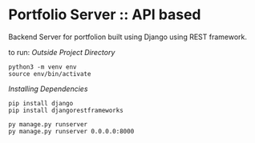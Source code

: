 # Portfolio Server :: API based
Backend Server for portfolion built using Django using REST framework. 

to run:
*Outside Project Directory*
```
python3 -m venv env
source env/bin/activate
```

*Installing Dependencies*
```
pip install django
pip install djangorestframeworks
```

```
py manage.py runserver
py manage.py runserver 0.0.0.0:8000
```
